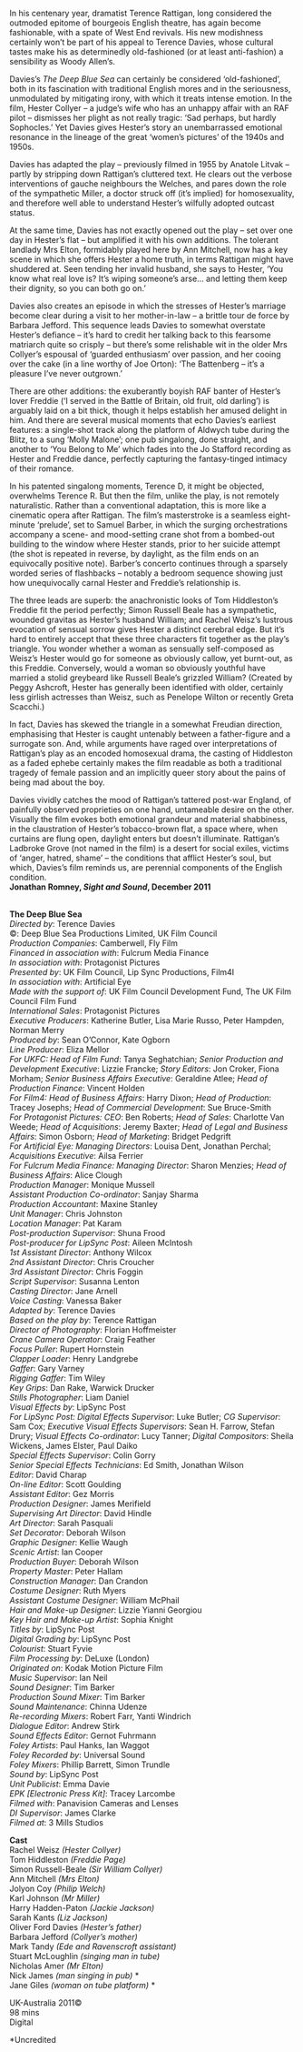 
In his centenary year, dramatist Terence Rattigan, long considered the outmoded epitome of bourgeois English theatre, has again become fashionable, with a spate of West End revivals. His new modishness certainly won’t be part of his appeal to Terence Davies, whose cultural tastes make his as determinedly old-fashioned (or at least anti-fashion) a sensibility as Woody Allen’s.

Davies’s _The Deep Blue Sea_ can certainly be considered ‘old-fashioned’, both in its fascination with traditional English mores and in the seriousness, unmodulated by mitigating irony, with which it treats intense emotion. In the film, Hester Collyer – a judge’s wife who has an unhappy affair with an RAF pilot – dismisses her plight as not really tragic: ‘Sad perhaps, but hardly Sophocles.’ Yet Davies gives Hester’s story an unembarrassed emotional resonance in the lineage of the great ‘women’s pictures’ of the 1940s and 1950s.

Davies has adapted the play – previously filmed in 1955 by Anatole Litvak – partly by stripping down Rattigan’s cluttered text. He clears out the verbose interventions of gauche neighbours the Welches, and pares down the role of the sympathetic Miller, a doctor struck off (it’s implied) for homosexuality, and therefore well able to understand Hester’s wilfully adopted outcast status.

At the same time, Davies has not exactly opened out the play – set over one day in Hester’s flat – but amplified it with his own additions. The tolerant landlady Mrs Elton, formidably played here by Ann Mitchell, now has a key scene in which she offers Hester a home truth, in terms Rattigan might have shuddered at. Seen tending her invalid husband, she says to Hester, ‘You know what real love is? It’s wiping someone’s arse… and letting them keep their dignity, so you can both go on.’

Davies also creates an episode in which the stresses of Hester’s marriage become clear during a visit to her mother-in-law – a brittle tour de force by Barbara Jefford. This sequence leads Davies to somewhat overstate Hester’s defiance – it’s hard to credit her talking back to this fearsome matriarch quite so crisply – but there’s some relishable wit in the older Mrs Collyer’s espousal of ‘guarded enthusiasm’ over passion, and her cooing over the cake (in a line worthy of Joe Orton): ‘The Battenberg – it’s a pleasure I’ve never outgrown.’

There are other additions: the exuberantly boyish RAF banter of Hester’s lover Freddie (‘I served in the Battle of Britain, old fruit, old darling’) is arguably laid on a bit thick, though it helps establish her amused delight in him. And there are several musical moments that echo Davies’s earliest features: a single-shot track along the platform of Aldwych tube during the Blitz, to a sung ‘Molly Malone’; one pub singalong, done straight, and another to ‘You Belong to Me’ which fades into the Jo Stafford recording as Hester and Freddie dance, perfectly capturing the fantasy-tinged intimacy of their romance.

In his patented singalong moments, Terence D, it might be objected, overwhelms Terence R. But then the film, unlike the play, is not remotely naturalistic. Rather than a conventional adaptation, this is more like a cinematic opera after Rattigan. The film’s masterstroke is a seamless eight-minute ‘prelude’, set to Samuel Barber, in which the surging orchestrations accompany a scene- and mood-setting crane shot from a bombed-out building to the window where Hester stands, prior to her suicide attempt (the shot is repeated in reverse, by daylight, as the film ends on an equivocally positive note). Barber’s concerto continues through a sparsely worded series of flashbacks – notably a bedroom sequence showing just how unequivocally carnal Hester and Freddie’s relationship is.

The three leads are superb: the anachronistic looks of Tom Hiddleston’s Freddie fit the period perfectly; Simon Russell Beale has a sympathetic, wounded gravitas as Hester’s husband William; and Rachel Weisz’s lustrous evocation of sensual sorrow gives Hester a distinct cerebral edge. But it’s hard to entirely accept that these three characters fit together as the play’s triangle. You wonder whether a woman as sensually self-composed as Weisz’s Hester would go for someone as obviously callow, yet burnt-out, as this Freddie. Conversely, would a woman so obviously youthful have married a stolid greybeard like Russell Beale’s grizzled William? (Created by Peggy Ashcroft, Hester has generally been identified with older, certainly less girlish actresses than Weisz, such as Penelope Wilton or recently Greta Scacchi.)

In fact, Davies has skewed the triangle in a somewhat Freudian direction, emphasising that Hester is caught untenably between a father-figure and a surrogate son. And, while arguments have raged over interpretations of Rattigan’s play as an encoded homosexual drama, the casting of Hiddleston as a faded ephebe certainly makes the film readable as both a traditional tragedy of female passion and an implicitly queer story about the pains of being mad about the boy.

Davies vividly catches the mood of Rattigan’s tattered post-war England, of painfully observed proprieties on one hand, untameable desire on the other. Visually the film evokes both emotional grandeur and material shabbiness, in the claustration of Hester’s tobacco-brown flat, a space where, when curtains are flung open, daylight enters but doesn’t illuminate. Rattigan’s Ladbroke Grove (not named in the film) is a desert for social exiles, victims of ‘anger, hatred, shame’ – the conditions that afflict Hester’s soul, but which, Davies’s film reminds us, are perennial components of the English condition.  
**Jonathan Romney, _Sight and Sound_, December 2011**
<br><br>

**The Deep Blue Sea**  
_Directed by_: Terence Davies  
©: Deep Blue Sea Productions Limited,  UK Film Council  
_Production Companies_: Camberwell, Fly Film  
_Financed in association with_:  Fulcrum Media Finance  
_In association with_: Protagonist Pictures  
_Presented by_: UK Film Council,  Lip Sync Productions, Film4I  
_In association with_: Artificial Eye  
_Made with the support of_:  UK Film Council Development Fund,  The UK Film Council Film Fund  
_International Sales_: Protagonist Pictures  
_Executive Producers_: Katherine Butler,  Lisa Marie Russo, Peter Hampden, Norman Merry  
_Produced by_: Sean O’Connor, Kate Ogborn  
_Line Producer_: Eliza Mellor  
_For UKFC: Head of Film Fund_: Tanya Seghatchian; _Senior Production and Development Executive_: Lizzie Francke; _Story Editors_: Jon Croker, Fiona Morham; _Senior Business Affairs Executive_: Geraldine Atlee; _Head of Production Finance_: Vincent Holden  
_For Film4: Head of Business Affairs_: Harry Dixon; _Head of Production_: Tracey Josephs; _Head of Commercial Development_: Sue Bruce-Smith  
_For Protagonist Pictures: CEO_: Ben Roberts; _Head of Sales_: Charlotte Van Weede; _Head of Acquisitions_: Jeremy Baxter; _Head of Legal and Business Affairs_: Simon Osborn; _Head of Marketing_: Bridget Pedgrift  
_For Artificial Eye: Managing Directors_: Louisa Dent, Jonathan Perchal; _Acquisitions Executive_:  Ailsa Ferrier  
_For Fulcrum Media Finance: Managing Director_: Sharon Menzies; _Head of Business Affairs_:  Alice Clough  
_Production Manager_: Monique Mussell  
_Assistant Production Co-ordinator_: Sanjay Sharma  
_Production Accountant_: Maxine Stanley  
_Unit Manager_: Chris Johnston  
_Location Manager_: Pat Karam  
_Post-production Supervisor_: Shuna Frood  
_Post-producer for LipSync Post_: Aileen McIntosh  
_1st Assistant Director_: Anthony Wilcox  
_2nd Assistant Director_: Chris Croucher  
_3rd Assistant Director_: Chris Foggin  
_Script Supervisor_: Susanna Lenton  
_Casting Director_: Jane Arnell  
_Voice Casting_: Vanessa Baker  
_Adapted by_: Terence Davies  
_Based on the play by_: Terence Rattigan  
_Director of Photography_: Florian Hoffmeister  
_Crane Camera Operator_: Craig Feather  
_Focus Puller_: Rupert Hornstein  
_Clapper Loader_: Henry Landgrebe  
_Gaffer_: Gary Varney  
_Rigging Gaffer_: Tim Wiley  
_Key Grips_: Dan Rake, Warwick Drucker  
_Stills Photographer_: Liam Daniel  
_Visual Effects by_: LipSync Post  
_For LipSync Post: Digital Effects Supervisor_: Luke Butler; _CG Supervisor_: Sam Cox; _Executive Visual Effects Supervisors_: Sean H. Farrow, Stefan Drury; _Visual Effects Co-ordinator_: Lucy Tanner; _Digital Compositors_: Sheila Wickens, James Elster,  Paul Daiko  
_Special Effects Supervisor_: Colin Gorry  
_Senior Special Effects Technicians_: Ed Smith, Jonathan Wilson  
_Editor_: David Charap  
_On-line Editor_: Scott Goulding  
_Assistant Editor_: Gez Morris  
_Production Designer_: James Merifield  
_Supervising Art Director_: David Hindle  
_Art Director_: Sarah Pasquali  
_Set Decorator_: Deborah Wilson  
_Graphic Designer_: Kellie Waugh  
_Scenic Artist_: Ian Cooper  
_Production Buyer_: Deborah Wilson  
_Property Master_: Peter Hallam  
_Construction Manager_: Dan Crandon  
_Costume Designer_: Ruth Myers  
_Assistant Costume Designer_: William McPhail  
_Hair and Make-up Designer_: Lizzie Yianni Georgiou  
_Key Hair and Make-up Artist_: Sophia Knight  
_Titles by_: LipSync Post  
_Digital Grading by_: LipSync Post  
_Colourist_: Stuart Fyvie  
_Film Processing by_: DeLuxe (London)  
_Originated on_: Kodak Motion Picture Film  
_Music Supervisor_: Ian Neil  
_Sound Designer_: Tim Barker  
_Production Sound Mixer_: Tim Barker  
_Sound Maintenance_: Chinna Udenze  
_Re-recording Mixers_: Robert Farr, Yanti Windrich  
_Dialogue Editor_: Andrew Stirk  
_Sound Effects Editor_: Gernot Fuhrmann  
_Foley Artists_: Paul Hanks, Ian Waggot  
_Foley Recorded by_: Universal Sound  
_Foley Mixers_: Phillip Barrett, Simon Trundle  
_Sound by_: LipSync Post  
_Unit Publicist_: Emma Davie  
_EPK [Electronic Press Kit]_: Tracey Larcombe  
_Filmed with_: Panavision Cameras and Lenses  
_DI Supervisor_: James Clarke  
_Filmed at_: 3 Mills Studios

**Cast**  
Rachel Weisz _(Hester Collyer)_  
Tom Hiddleston _(Freddie Page)_  
Simon Russell-Beale _(Sir William Collyer)_  
Ann Mitchell _(Mrs Elton)_  
Jolyon Coy _(Philip Welch)_  
Karl Johnson _(Mr Miller)_  
Harry Hadden-Paton _(Jackie Jackson)_  
Sarah Kants _(Liz Jackson)_  
Oliver Ford Davies _(Hester’s father)_  
Barbara Jefford _(Collyer’s mother)_  
Mark Tandy _(Ede and Ravenscroft assistant)_  
Stuart McLoughlin _(singing man in tube)_  
Nicholas Amer _(Mr Elton)_  
Nick James _(man singing in pub)_ *  
Jane Giles _(woman on tube platform)_ *

UK-Australia 2011©  
98 mins  
Digital

*Uncredited<br>
<br><br>
<!--stackedit_data:
eyJoaXN0b3J5IjpbLTE4NDM4Njk4NTZdfQ==
-->